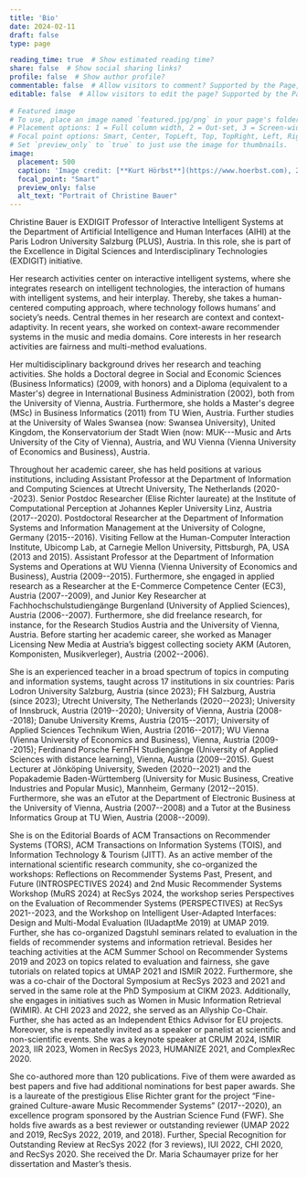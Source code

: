```yaml
---
title: 'Bio'
date: 2024-02-11
draft: false
type: page

reading_time: true  # Show estimated reading time?
share: false  # Show social sharing links?
profile: false  # Show author profile?
commentable: false  # Allow visitors to comment? Supported by the Page, Post, and Docs content types.
editable: false  # Allow visitors to edit the page? Supported by the Page, Post, and Docs content types.
  
# Featured image
# To use, place an image named `featured.jpg/png` in your page's folder.
# Placement options: 1 = Full column width, 2 = Out-set, 3 = Screen-width
# Focal point options: Smart, Center, TopLeft, Top, TopRight, Left, Right, BottomLeft, Bottom, BottomRight
# Set `preview_only` to `true` to just use the image for thumbnails.
image:
  placement: 500
  caption: 'Image credit: [**Kurt Hörbst**](https://www.hoerbst.com), 2020.' 
  focal_point: "Smart"
  preview_only: false
  alt_text: "Portrait of Christine Bauer"
---
```


Christine Bauer is EXDIGIT Professor of Interactive Intelligent Systems at the Department of Artificial Intelligence and Human Interfaces (AIHI) at the Paris Lodron University Salzburg (PLUS), Austria. In this role, she is part of the Excellence in Digital Sciences and Interdisciplinary Technologies
(EXDIGIT) initiative.

Her research activities center on interactive intelligent systems, where she integrates research on intelligent technologies, the interaction of humans with intelligent systems, and heir interplay. Thereby, she takes a human-centered computing approach, where technology follows humans’ and society’s needs. Central themes in her research are context and context-adaptivity. In recent years, she worked on context-aware recommender systems in the music and media domains. Core interests in her research activities are fairness and multi-method evaluations. 

Her multidisciplinary background drives her research and teaching activities. She holds a Doctoral degree in Social and Economic Sciences (Business Informatics) (2009, with honors) and a Diploma (equivalent to a Master's) degree in International Business Administration (2002), both from the University of Vienna, Austria. Furthermore, she holds a Master's degree (MSc) in Business Informatics (2011) from TU Wien, Austria. Further studies at the University of Wales Swansea (now: Swansea University), United Kingdom, the Konservatorium der Stadt Wien (now: MUK---Music and Arts University of the City of Vienna), Austria, and WU Vienna (Vienna University of Economics and Business), Austria.

Throughout her academic career, she has held positions at various institutions, including Assistant Professor at the Department of Information and Computing Sciences at Utrecht University, The Netherlands (2020--2023). Senior Postdoc Researcher (Elise Richter laureate) at the Institute of Computational Perception at Johannes Kepler University Linz, Austria (2017--2020). Postdoctoral Researcher at the Department of Information Systems and Information Management at the University of Cologne, Germany (2015--2016). Visiting Fellow at the Human-Computer Interaction Institute, Ubicomp Lab, at Carnegie Mellon University, Pittsburgh, PA, USA (2013 and 2015). Assistant Professor at the Department of Information Systems and Operations at WU Vienna (Vienna University of Economics and Business), Austria (2009--2015).
Furthermore, she engaged in applied research as a Researcher at the E-Commerce Competence Center (EC3), Austria (2007--2009), and Junior Key Researcher at Fachhochschulstudiengänge Burgenland (University of Applied Sciences), Austria (2006--2007). Furthermore, she did freelance research, for instance, for the Research Studios Austria and the University of Vienna, Austria.
Before starting her academic career, she worked as Manager Licensing New Media at Austria’s biggest collecting society AKM (Autoren, Komponisten, Musikverleger), Austria (2002--2006).

She is an experienced teacher in a broad spectrum of topics in computing and information systems, taught across 17 institutions in six countries: Paris Lodron University Salzburg, Austria (since 2023); FH Salzburg, Austria (since 2023); Utrecht University, The Netherlands (2020--2023); University of Innsbruck, Austria (2019--2020); University of Vienna, Austria (2008--2018); Danube University Krems, Austria (2015--2017); University of Applied Sciences Technikum Wien, Austria (2016--2017); WU Vienna (Vienna University of Economics and Business), Vienna, Austria (2009--2015); Ferdinand Porsche FernFH Studiengänge (University of Applied Sciences with distance learning), Vienna, Austria (2009--2015). Guest Lecturer at Jönköping University, Sweden (2020--2021) and the Popakademie Baden-Württemberg (University for Music Business, Creative Industries and Popular Music), Mannheim, Germany (2012--2015). Furthermore, she was an eTutor at the Department of Electronic Business at the University of Vienna, Austria (2007--2008) and a Tutor at the Business Informatics Group at TU Wien, Austria (2008--2009).

She is on the Editorial Boards of ACM Transactions on Recommender Systems (TORS),  ACM Transactions on Information Systems (TOIS), and Information Technology & Tourism (JITT). As an active member of the international scientific research community, she co-organized the workshops: Reflections on Recommender Systems Past, Present, and Future (INTROSPECTIVES 2024) and 2nd Music Recommender Systems Workshop (MuRS 2024) at RecSys 2024, the workshop series Perspectives on the Evaluation of Recommender Systems (PERSPECTIVES) at RecSys 2021--2023, and the Workshop on Intelligent User-Adapted Interfaces: Design and Multi-Modal Evaluation (IUadaptMe 2019) at UMAP 2019. Further, she has co-organized Dagstuhl seminars related to evaluation in the fields of recommender systems and information retrieval. Besides her teaching activities at the ACM Summer School on Recommender Systems 2019 and 2023 on topics related to evaluation and fairness, she gave tutorials on related topics at UMAP 2021 and ISMIR 2022. Furthermore, she was a co-chair of the Doctoral Symposium at RecSys 2023 and 2021 and served in the same role at the PhD Symposium at CIKM 2023. Additionally, she engages in initiatives such as Women in Music Information Retrieval (WiMIR).<!--and the Elise Richter Network.--> At CHI 2023 and 2022, she served as an Allyship Co-Chair. Further, she has acted as an Independent Ethics Advisor for EU projects. Moreover, she is repeatedly invited as a speaker or panelist at scientific and non-scientific events. She was a keynote speaker at CRUM 2024, ISMIR 2023, IIR 2023, Women in RecSys 2023, HUMANIZE 2021, and ComplexRec 2020.

She co-authored more than 120 publications. Five of them were awarded as best papers and five had additional nominations for best paper awards. She is a laureate of the prestigious Elise Richter grant for the project “Fine-grained Culture-aware Music Recommender Systems” (2017--2020), an excellence program sponsored by the Austrian Science Fund (FWF). She holds five awards as a best reviewer or outstanding reviewer (UMAP 2022 and 2019, RecSys 2022, 2019, and 2018). Further, Special Recognition for Outstanding Review at RecSys 2022 (for 3 reviews), IUI 2022, CHI 2020, and RecSys 2020. She received the Dr. Maria Schaumayer prize for her dissertation and Master’s thesis.